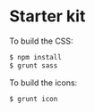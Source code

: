 # Starter kit

To build the CSS:

```bash
$ npm install
$ grunt sass
```

To build the icons:

```bash
$ grunt icon
```
